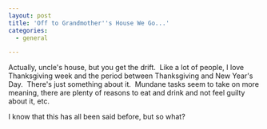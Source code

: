 ```yaml
---
layout: post
title: 'Off to Grandmother''s House We Go...'
categories:
  - general

---
```


Actually, uncle's house, but you get the drift.&nbsp; Like a lot of people, I love Thanksgiving week and the period between Thanksgiving and New Year's Day.&nbsp; There's just something about it.&nbsp; Mundane tasks seem to take on more meaning, there are plenty of reasons to eat and drink and not feel guilty about it, etc.&nbsp; 

I know that this has all been said before, but so what? 

&nbsp;&nbsp;&nbsp; <span style="font-style:italic;"></span>
